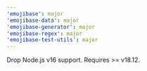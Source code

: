```yaml
---
'emojibase': major
'emojibase-data': major
'emojibase-generator': major
'emojibase-regex': major
'emojibase-test-utils': major
---
```


Drop Node.js v16 support. Requires >= v18.12.
